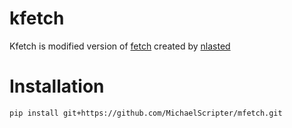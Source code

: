 # kfetch

Kfetch is modified version of [fetch](https://github.com/nlasted/fetch) created by [nlasted](https://github.com/nlasted/)

# Installation

```
pip install git+https://github.com/MichaelScripter/mfetch.git
```
